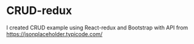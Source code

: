 # CRUD-redux


I created CRUD example using React-redux and Bootstrap with API from https://jsonplaceholder.typicode.com/

